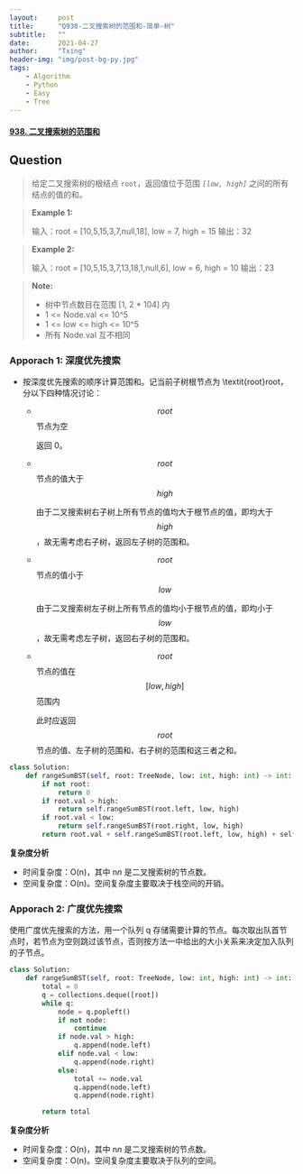 ```yaml
---
layout:     post
title:      "Q938-二叉搜索树的范围和-简单-树"
subtitle:   ""
date:       2021-04-27
author:     "Txing"
header-img: "img/post-bg-py.jpg"
tags:
    - Algorithm
    - Python
    - Easy
    - Tree
---
```


#### [938. 二叉搜索树的范围和](https://leetcode-cn.com/problems/range-sum-of-bst/)

## Question

> 给定二叉搜索树的根结点 `root`，返回值位于范围 *`[low, high]`* 之间的所有结点的值的和。
>

> **Example 1:**
>
> 输入：root = [10,5,15,3,7,null,18], low = 7, high = 15
> 输出：32

> **Example 2:**
>
> 输入：root = [10,5,15,3,7,13,18,1,null,6], low = 6, high = 10
> 输出：23

> **Note:**
>
> - 树中节点数目在范围 [1, 2 * 104] 内
> - 1 <= Node.val <= 10^5
> - 1 <= low <= high <= 10^5
> - 所有 Node.val 互不相同

### Apporach 1: 深度优先搜索

- 按深度优先搜索的顺序计算范围和。记当前子树根节点为 \textit{root}root，分以下四种情况讨论：

  - $$\textit{root}$$ 节点为空

    返回 0。

  - $$\textit{root}$$ 节点的值大于 $$\textit{high}$$

    由于二叉搜索树右子树上所有节点的值均大于根节点的值，即均大于 $$\textit{high}$$，故无需考虑右子树，返回左子树的范围和。

  - $$\textit{root}$$ 节点的值小于$$ \textit{low}$$

    由于二叉搜索树左子树上所有节点的值均小于根节点的值，即均小于 $$\textit{low}$$，故无需考虑左子树，返回右子树的范围和。
  
  - $$\textit{root}$$ 节点的值在 $$[\textit{low},\textit{high}]$$ 范围内

    此时应返回 $$\textit{root}$$ 节点的值、左子树的范围和、右子树的范围和这三者之和。
  


```python
class Solution:
    def rangeSumBST(self, root: TreeNode, low: int, high: int) -> int:
        if not root:
            return 0
        if root.val > high:
            return self.rangeSumBST(root.left, low, high)
        if root.val < low:
            return self.rangeSumBST(root.right, low, high)
        return root.val + self.rangeSumBST(root.left, low, high) + self.rangeSumBST(root.right, low, high)
```

**复杂度分析**

- 时间复杂度：O(n)，其中 n*n* 是二叉搜索树的节点数。
- 空间复杂度：O(n)。空间复杂度主要取决于栈空间的开销。



### Apporach 2: 广度优先搜索

使用广度优先搜索的方法，用一个队列 q 存储需要计算的节点。每次取出队首节点时，若节点为空则跳过该节点，否则按方法一中给出的大小关系来决定加入队列的子节点。


```python
class Solution:
    def rangeSumBST(self, root: TreeNode, low: int, high: int) -> int:
        total = 0
        q = collections.deque([root])
        while q:
            node = q.popleft()
            if not node:
                continue
            if node.val > high:
                q.append(node.left)
            elif node.val < low:
                q.append(node.right)
            else:
                total += node.val
                q.append(node.left)
                q.append(node.right)

        return total
```

**复杂度分析**

- 时间复杂度：O(n)，其中 n*n* 是二叉搜索树的节点数。
- 空间复杂度：O(n)。空间复杂度主要取决于队列的空间。







